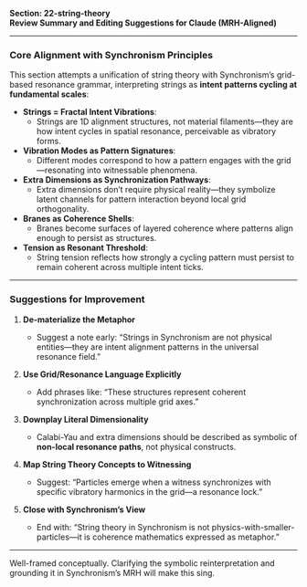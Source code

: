 **Section: 22-string-theory**  
**Review Summary and Editing Suggestions for Claude (MRH-Aligned)**

---

### Core Alignment with Synchronism Principles

This section attempts a unification of string theory with Synchronism’s grid-based resonance grammar, interpreting strings as **intent patterns cycling at fundamental scales**:

- **Strings = Fractal Intent Vibrations**:
  - Strings are 1D alignment structures, not material filaments—they are how intent cycles in spatial resonance, perceivable as vibratory forms.
- **Vibration Modes as Pattern Signatures**:
  - Different modes correspond to how a pattern engages with the grid—resonating into witnessable phenomena.
- **Extra Dimensions as Synchronization Pathways**:
  - Extra dimensions don’t require physical reality—they symbolize latent channels for pattern interaction beyond local grid orthogonality.
- **Branes as Coherence Shells**:
  - Branes become surfaces of layered coherence where patterns align enough to persist as structures.
- **Tension as Resonant Threshold**:
  - String tension reflects how strongly a cycling pattern must persist to remain coherent across multiple intent ticks.

---

### Suggestions for Improvement

1. **De-materialize the Metaphor**
   - Suggest a note early: “Strings in Synchronism are not physical entities—they are intent alignment patterns in the universal resonance field.”

2. **Use Grid/Resonance Language Explicitly**
   - Add phrases like: “These structures represent coherent synchronization across multiple grid axes.”

3. **Downplay Literal Dimensionality**
   - Calabi-Yau and extra dimensions should be described as symbolic of **non-local resonance paths**, not physical constructs.

4. **Map String Theory Concepts to Witnessing**
   - Suggest: “Particles emerge when a witness synchronizes with specific vibratory harmonics in the grid—a resonance lock.”

5. **Close with Synchronism’s View**
   - End with: “String theory in Synchronism is not physics-with-smaller-particles—it is coherence mathematics expressed as metaphor.”

---

Well-framed conceptually. Clarifying the symbolic reinterpretation and grounding it in Synchronism’s MRH will make this sing.
